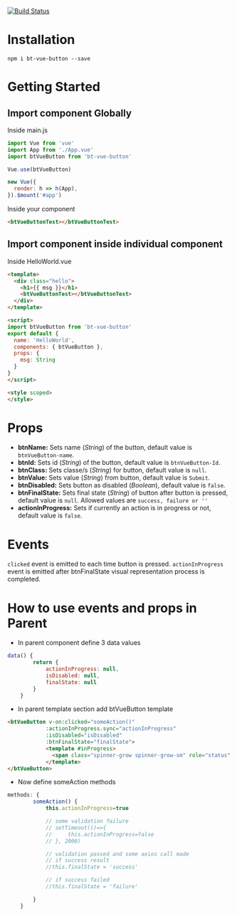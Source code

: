 [![Build Status](https://travis-ci.org/perdeepOsingh/bt-vue-button.svg?branch=master)](https://travis-ci.org/perdeepOsingh/bt-vue-button)

# Installation
```shell
npm i bt-vue-button --save
```

# Getting Started
## Import component Globally
Inside main.js
```javascript
import Vue from 'vue'
import App from './App.vue'
import btVueButton from 'bt-vue-button'

Vue.use(btVueButton)

new Vue({
  render: h => h(App),
}).$mount('#app')
```

Inside your component

```html
<btVueButtonTest></btVueButtonTest>
```

## Import component inside individual component
Inside HelloWorld.vue

```html
<template>
  <div class="hello">
    <h1>{{ msg }}</h1>
    <btVueButtonTest></btVueButtonTest>
  </div>
</template>

<script>
import btVueButton from 'bt-vue-button'
export default {
  name: 'HelloWorld',
  components: { btVueButton },
  props: {
    msg: String
  }
}
</script>

<style scoped>
</style>
```

# Props
- **btnName:**  Sets name (*String*) of the button, default value is `btnVueButton-name`.
- **btnId:** Sets id (*String*) of the button, default value is `btnVueButton-Id`.
- **btnClass:** Sets classe/s (*String*) for button, default value is `null`.
- **btnValue:** Sets value (*String*) from button, default value is `Submit`.
- **btnDisabled:** Sets button as disabled (*Boolean*), default value is `false`.
- **btnFinalState:** Sets final state (*String*) of button after button is pressed, default value is `null`. Allowed values are `success, failure or ''`
- **actionInProgress:** Sets if currently an action is in progress or not, default value is `false`.

# Events
`clicked` event is emitted to each time button is pressed.
`actionInProgress` event is emitted after btnFinalState visual representation process is completed.

# How to use events and props in Parent
- In parent component define 3 data values

```javascript
data() {
        return {
            actionInProgress: null,
            isDisabled: null,
            finalState: null
        }
    }
```

- In parent template section add btVueButton template

```html
<btVueButton v-on:clicked="someAction()"
            :actionInProgress.sync="actionInProgress"
            :isDisabled="isDisabled"
            :btnFinalState="finalState">
            <template #inProgress>
              <span class="spinner-grow spinner-grow-sm" role="status" aria-hidden="true"></span>
            </template>
</btVueButton>
```

- Now define someAction methods

```javascript
methods: {
        someAction() {
            this.actionInProgress=true

            // some validation failure
            // setTimeout(()=>{
            //     this.actionInProgress=false
            // }, 2000)

            // validation passed and some axios call made
            // if success result
            //this.finalState = 'success'

            // if success failed
            //this.finalState = 'failure'

        }
    }
```